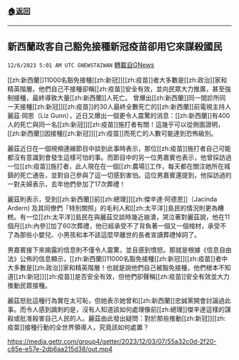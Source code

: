 ###  [:house:返回](README.md)
---


## 新西蘭政客自己豁免接種新冠疫苗卻用它來謀殺國民
`12/6/2023 5:01 AM UTC GNEWSTAIWAN` [轉載自GNews](https://gnews.org/articles/2076430)



  
[[zh:新西蘭]]11000名豁免接種[[zh:新冠]][[zh:疫苗]]者大多數是[[zh:政治]]家和精英階層。他們自己不接種卻稱[[zh:疫苗]]安全有效，並向民眾大力推廣，甚至強制接種，最終導致大量[[zh:新西蘭]]人死亡。
曾爆出[[zh:新西蘭]]同一間診所同一天接種[[zh:新冠]][[zh:疫苗]]的30人最終全數死亡的[[zh:新西蘭]]前電視主持人麗茲·岡恩（Liz Gunn），近日又爆出一個更令人震驚的消息：[[zh:新西蘭]]有400人的死亡與同一名[[zh:新冠]][[zh:疫苗]]施打者有關！這幾乎可以從側面證明，[[zh:新西蘭]]因接種[[zh:新冠]][[zh:疫苗]]而死亡的人數可能達到恐怖級別。

  

麗茲近日在一個視頻連線節目中談到此事時表示，那位[[zh:疫苗]]施打者自己可能都沒有意識到會發生這樣可怕的事。而節目中的另一位男嘉賓也表示，他曾採訪過一位[[zh:疫苗]]施打者，此人現在在一個[[zh:農場]]工作，每天都在關注她所在城鎮的死亡通告，並對自己參與了這一切感到害怕。這位男嘉賓還提到，他採訪過的一對夫婦表示，去年他們參加了17次葬禮！

  

麗茲則表示，受到[[zh:新西蘭]]前[[zh:總理]][[zh:傑辛達·阿德恩]]（Jacinda Ardern) 及其同僚們「特別關照」的毛利人和[[zh:太平洋]]島民的情況則更為糟糕。有一位[[zh:太平洋]]島民在與麗茲交談時幾近崩潰，哭泣著對麗茲說，他在11個月[[zh:內參]]加了60次葬禮，他已經承受不了背負著一個又一個棺材，承受不了為那些小嬰兒、小男孩和本不該這麼早離世的長者宣讀葬禮悼詞了。

  

男嘉賓接下來揭露的信息則不僅令人震驚，並且感到憤怒。那就是根據《信息自由法》公佈的信息顯示，[[zh:新西蘭]]11000名豁免接種[[zh:新冠]][[zh:疫苗]]者中大多數是[[zh:政治]]家和精英階層！也就是說他們自己被豁免接種，他們根本不知道[[zh:新冠]][[zh:疫苗]]是否安全有效，但他們卻聲稱[[zh:疫苗]]安全有效並大力推動民眾接種。

  

麗茲怒批這種行為實在太可恥，但她表示她曾和[[zh:新西蘭]]忠誠黨開會討論過此事。而令人感到諷刺的是，沒有人知道該如何處理像前[[zh:總理]]傑辛達這樣的謀殺或批准殺害自己人民的人。麗茲由此發出疑問：對於那些推動[[zh:新冠]][[zh:疫苗]]接種行動的全世界領導人，究竟該如何處置？


https://media.gettr.com/group4/getter/2023/12/03/07/55a32c0d-2f20-c85e-e57e-2db6aa215d38/out.mp4




